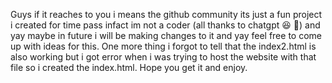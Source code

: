 Guys if it reaches to you i means the github community its just a fun project i created for time pass infact im not a coder (all thanks to chatgpt 😆 🙏) and yay maybe in future i will be making changes to it and yay feel free to come up with ideas for this. 
One more thing i forgot to tell that the index2.html is also working but i got error when i was trying to host the website with that file so i created the index.html. Hope you get it and enjoy.
